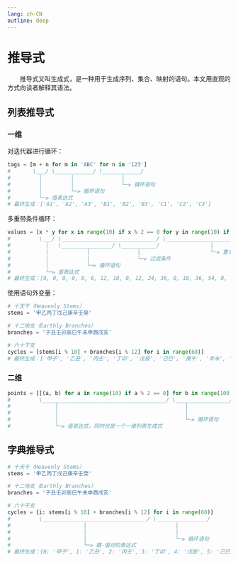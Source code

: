 ```yaml
---
lang: zh-CN
outline: deep
---
```


<script setup lang="ts">
import RevisionInfo from "@/components/RevisionInfo.vue";
</script>

# 推导式

<RevisionInfo created="2021-11-05 00:00" :expired="365*10">
　　推导式又叫生成式，是一种用于生成序列、集合、映射的语句。本文用直观的方式向读者解释其语法。
</RevisionInfo>

## 列表推导式

### 一维

对迭代器进行循环：

```python
tags = [m + n for m in 'ABC' for n in '123']
#       \___/ \____________/ \____________/
#         │         │               │
#         │         │               └─⫸ 循环语句
#         │         └─⫸ 循环语句
#         └─⫸ 值表达式
# 最终生成：['A1', 'A2', 'A3', 'B1', 'B2', 'B3', 'C1', 'C2', 'C3']
```

多重带条件循环：

```python
values = [x * y for x in range(10) if x % 2 == 0 for y in range(10) if y % 3 == 0]
#         \___/ \______________________________/ \_______________________________/
#           │   \________________/ \___________/                │
#           │            │               │                      └─⫸ 重复结构
#           │            │               └─⫸ 过滤条件
#           │            └─⫸ 循环语句
#           └─⫸ 值表达式
# 最终生成：[0, 0, 0, 0, 0, 6, 12, 18, 0, 12, 24, 36, 0, 18, 36, 54, 0, 24, 48, 72]
```

使用语句外变量：

```python
# 十天干（Heavenly Stems）
stems = '甲乙丙丁戊己庚辛壬癸'

# 十二地支（Earthly Branches）
branches = '子丑壬卯辰巳午未申酉戌亥'

# 六十干支
cycles = [stems[i % 10] + branches[i % 12] for i in range(60)]
# 最终生成：['甲子', '乙丑', '丙壬', '丁卯', '戊辰', '己巳', '庚午', '辛未', '壬申', '癸酉', ……]
```

### 二维

```python
points = [[(a, b) for a in range(10) if a % 2 == 0] for b in range(100) if b % 3 == 0]
#         \_______________________________________/ \_________________/ \___________/
#              │                                        │                 │
#              │                                        │                 └─⫸ 过滤条件
#              │                                        └─⫸ 循环语句
#              └─⫸ 值表达式，同时也是一个一维列表生成式
```

## 字典推导式

```python
# 十天干（Heavenly Stems）
stems = '甲乙丙丁戊己庚辛壬癸'

# 十二地支（Earthly Branches）
branches = '子丑壬卯辰巳午未申酉戌亥'

# 六十干支
cycles = {i: stems[i % 10] + branches[i % 12] for i in range(60)}
#         \_________________________________/ \________________/
#                       │                            │
#                       │                            │
#                       │                            └─⫸ 循环语句
#                       └─⫸ 键-值对的表达式
# 最终生成：{0: '甲子', 1: '乙丑', 2: '丙壬', 3: '丁卯', 4: '戊辰', 5: '己巳', 6: '庚午', ……}
```
